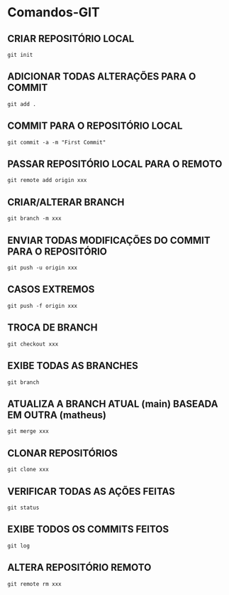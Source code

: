 # Comandos-GIT

## CRIAR REPOSITÓRIO LOCAL
```
git init
```

## ADICIONAR TODAS ALTERAÇÕES PARA O COMMIT
```
git add .
```

## COMMIT PARA O REPOSITÓRIO LOCAL
```
git commit -a -m "First Commit"
```

## PASSAR REPOSITÓRIO LOCAL PARA O REMOTO
```
git remote add origin xxx
```

## CRIAR/ALTERAR BRANCH
```
git branch -m xxx
```

## ENVIAR TODAS MODIFICAÇÕES DO COMMIT PARA O REPOSITÓRIO
```
git push -u origin xxx
```

## CASOS EXTREMOS
```
git push -f origin xxx
```

## TROCA DE BRANCH
```
git checkout xxx
```

## EXIBE TODAS AS BRANCHES
```
git branch
```

## ATUALIZA A BRANCH ATUAL (main) BASEADA EM OUTRA (matheus)
```
git merge xxx
```

## CLONAR REPOSITÓRIOS
```
git clone xxx
```

## VERIFICAR TODAS AS AÇÕES FEITAS
```
git status
```

## EXIBE TODOS OS COMMITS FEITOS
```
git log
```

## ALTERA REPOSITÓRIO REMOTO
```
git remote rm xxx
```
